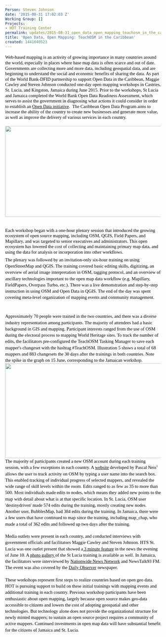 ```yaml
---
Person: Steven Johnson
date: '2015-08-31 17:02:03 Z'
Working Group: []
Projects:
- HOT Training Center
permalink: updates/2015-08-31_open_data_open_mapping_teachosm_in_the_caribbean
title: 'Open Data, Open Mapping: TeachOSM in the Caribbean'
created: 1441040523
---
```

<p style="line-height: 1.2; margin-top: 14pt; margin-bottom: 4pt;" dir="ltr"><span style="font-size: 14.666666666666666px; font-family: Muli; color: #000000; background-color: #ffffff; font-weight: 400; font-style: normal; font-variant: normal; text-decoration: none; vertical-align: baseline; white-space: pre-wrap;">Web-based mapping is an activity of growing importance in many countries around the world, </span><span style="font-size: 14.666666666666666px; font-family: Muli; color: #000000; background-color: transparent; font-weight: 400; font-style: normal; font-variant: normal; text-decoration: none; vertical-align: baseline; white-space: pre-wrap;">especially in places where base map data is often scarce and out of date. </span><span style="font-size: 14.666666666666666px; font-family: Muli; color: #000000; background-color: #ffffff; font-weight: 400; font-style: normal; font-variant: normal; text-decoration: none; vertical-align: baseline; white-space: pre-wrap;">Governments are collecting more and more data, including geospatial data, and are beginning to understand the social and economic benefits of sharing the data. As part of the World Bank-DFID partnership to support Open Data in the Caribbean, Maggie Cawley and Steven Johnson conducted one-day open mapping workshops in Castries, St. Lucia, and Kingston, Jamaica during June 2015. Prior to the workshops, St Lucia and Jamaica completed the World Bank Open Data Readiness Assessment, which serves to assist the government in diagnosing what actions it could consider in order to establish an </span><a style="text-decoration: none;" href="http://opendatatoolkit.worldbank.org/en/index.html"><span style="font-size: 14.666666666666666px; font-family: Muli; color: #000000; background-color: #ffffff; font-weight: 400; font-style: normal; font-variant: normal; text-decoration: underline; vertical-align: baseline; white-space: pre-wrap;">Open Data initiative</span></a><span style="font-size: 14.666666666666666px; font-family: Muli; color: #000000; background-color: #ffffff; font-weight: 400; font-style: normal; font-variant: normal; text-decoration: none; vertical-align: baseline; white-space: pre-wrap;">. &nbsp;The Caribbean Open Data Program aims to increase the ability of the country to create new businesses and generate more value, as well as improve the delivery of various services in each country.</span><strong id="docs-internal-guid-c9f5558a-84ad-6fd3-5214-bb445025cc97" style="font-weight: normal;"></strong><strong id="docs-internal-guid-c9f5558a-84ad-e299-392e-e9bc2fe682c4" style="font-weight: normal;"></strong><br><strong style="font-weight: normal;"></strong></p><p style="line-height: 1.2; margin-top: 14pt; margin-bottom: 4pt;" dir="ltr"><img style="border: none; transform: rotate(0.00rad); -webkit-transform: rotate(0.00rad);" src="https://lh6.googleusercontent.com/IMQWBxYZ_PMvL-Tzx2sXIxoPl-JcpB55l4zl8c1273En_FbmfBShpO5Y-4j_ztOCFfGhNGZyNgCuAz4Er8qVEzh7OWJ4ecgw6BIPgq6wHUbGo99FRCURuJKZ-yHWzKvXKOkzV_3c" alt="" height="293px;" width="538px;"></p><p style="line-height: 1.2; margin-top: 14pt; margin-bottom: 4pt;" dir="ltr"><strong id="docs-internal-guid-c9f5558a-84b0-c494-d829-5708fed0e8dc" style="font-weight: normal;"><br></strong><span style="font-size: 14.666666666666666px; font-family: Muli; color: #000000; background-color: #ffffff; font-weight: 400; font-style: normal; font-variant: normal; text-decoration: none; vertical-align: baseline; white-space: pre-wrap;">Each workshop began with a one-hour plenary session that introduced the growing ecosystem of open source mapping, including OSM, QGIS, Field Papers, and Mapillary, and was targeted to senior executives and administrators. This open ecosystem has lowered the cost of collecting and maintaining primary map data, and using the data for analysis or incorporation into other workflows. </span><strong style="font-weight: normal;"><br></strong></p><p style="line-height: 1.38; margin-top: 0pt; margin-bottom: 0pt;" dir="ltr"><span style="font-size: 14.666666666666666px; font-family: Muli; color: #000000; background-color: #ffffff; font-weight: 400; font-style: normal; font-variant: normal; text-decoration: none; vertical-align: baseline; white-space: pre-wrap;">The plenary was followed by an invitation-only six-hour training on using OpenStreetMap and QGIS. The training covered basic editing skills, digitizing, an overview of aerial image interpretation in OSM, tagging protocol, and an overview of ancillary technologies important to the open map data workflow (e.g. Mapillary, FieldPapers, Overpass Turbo, etc.). There was a live demonstration and step-by-step instruction in using OSM and Open Data in QGIS. The end of the day was spent covering meta-level organization of mapping events and community management. </span></p><p style="line-height: 1.2; margin-top: 14pt; margin-bottom: 4pt;" dir="ltr"><strong style="font-weight: normal;">&nbsp;</strong></p><p style="line-height: 1.38; margin-top: 0pt; margin-bottom: 0pt;" dir="ltr"><span style="font-size: 14.666666666666666px; font-family: Muli; color: #000000; background-color: #ffffff; font-weight: 400; font-style: normal; font-variant: normal; text-decoration: none; vertical-align: baseline; white-space: pre-wrap;">Approximately 70 people were trained in the two countries, and there was a diverse industry representation among participants. The majority of attendees had a basic background in GIS and mapping. Participant interests ranged from the use of OSM during the electoral process to mapping World Heritage sites. To track the number of edits, the facilitators pre-configured the TeachOSM Tasking Manager to save each mapper's changeset with the hashtag #TeachOSM. Illustration 5 shows a total of 68 mappers and 883 changesets the 30 days after the trainings in both countries. Note the spike in the graph on 15 June, corresponding to the Jamaican workshop.</span><strong style="font-weight: normal;"></strong></p><p style="line-height: 1.38; margin-top: 0pt; margin-bottom: 0pt;" dir="ltr"><img style="border: none; transform: rotate(0.00rad); -webkit-transform: rotate(0.00rad);" src="https://lh5.googleusercontent.com/LnNUR8E2PY75BXWyPgT3Pl-MzzzSsaSG6UFf9dB6irk5EbCCbxC6m6X0z5BpllP5DHP7YeCWa9DjVg-vL2pjbakNsIwLvDZCtVojqrHeKo6PYpUg_yuctV-9oprEhCjS-qAb_oQ" alt="" height="306px;" width="587px;"></p><p style="line-height: 1.38; margin-top: 0pt; margin-bottom: 0pt;" dir="ltr"><span style="font-size: 14.666666666666666px; font-family: Muli; color: #000000; background-color: transparent; font-weight: 400; font-style: normal; font-variant: normal; text-decoration: none; vertical-align: baseline; white-space: pre-wrap;">The majority of participants created a new OSM account during each training session, with a few exceptions in each country. A </span><a style="text-decoration: none;" href="http://hdyc.neis-one.org/"><span style="font-size: 14.666666666666666px; font-family: Muli; color: #000000; background-color: transparent; font-weight: 400; font-style: normal; font-variant: normal; text-decoration: underline; vertical-align: baseline; white-space: pre-wrap;">website</span></a><span style="font-size: 14.666666666666666px; font-family: Muli; color: #000000; background-color: transparent; font-weight: 400; font-style: normal; font-variant: normal; text-decoration: none; vertical-align: baseline; white-space: pre-wrap;"> developed by Pascal Neis</span><span style="font-size: 8.799999999999999px; font-family: Muli; color: #000000; background-color: transparent; font-weight: 400; font-style: normal; font-variant: normal; text-decoration: none; vertical-align: super; white-space: pre-wrap;">1</span><span style="font-size: 14.666666666666666px; font-family: Muli; color: #000000; background-color: transparent; font-weight: 400; font-style: normal; font-variant: normal; text-decoration: none; vertical-align: baseline; white-space: pre-wrap;"> allows the user to track activity on OSM by typing a user name into the search box. This enabled tracking of individual progress of selected mappers, and revealed the wide range of skill levels within the room. Edits ranged to as few as 35 to more than 500. </span><span style="font-size: 14.666666666666666px; font-family: Muli; color: #000000; background-color: #ffffff; font-weight: 400; font-style: normal; font-variant: normal; text-decoration: none; vertical-align: baseline; white-space: pre-wrap;">Most individuals made edits to nodes, which means they added new points to the map with detail about what is at that specific location. In St. Lucia, OSM user 'destinydriven' made 574 edits during the training, mostly creating new nodes. Another user, BubblesMap, had 384 edits during the training. In Jamaica, t</span><span style="font-size: 14.666666666666666px; font-family: Muli; color: #000000; background-color: transparent; font-weight: 400; font-style: normal; font-variant: normal; text-decoration: none; vertical-align: baseline; white-space: pre-wrap;">here were a few users that have continued to map since the training, including map_chap, who made a total of 362 edits and followed up two days after the training. </span></p><p style="line-height: 1.38; margin-top: 0pt; margin-bottom: 0pt;" dir="ltr">&nbsp;</p><p style="line-height: 1.38; margin-top: 0pt; margin-bottom: 0pt;" dir="ltr"><span style="font-size: 14.666666666666666px; font-family: Muli; color: #000000; background-color: #ffffff; font-weight: 400; font-style: normal; font-variant: normal; text-decoration: none; vertical-align: baseline; white-space: pre-wrap;">Media outlets were present in each country, and conducted interviews with government officials and facilitators Maggie Cawley and Steven Johnson. HTS St. Lucia was one outlet present that showed a</span><a style="text-decoration: none;" href="http://htsstlucia.org/the-advancing-of-the-open-data-era/"><span style="font-size: 14.666666666666666px; font-family: Muli; color: #000000; background-color: #ffffff; font-weight: 400; font-style: normal; font-variant: normal; text-decoration: underline; vertical-align: baseline; white-space: pre-wrap;"> 3 minute feature</span></a><span style="font-size: 14.666666666666666px; font-family: Muli; color: #000000; background-color: #ffffff; font-weight: 400; font-style: normal; font-variant: normal; text-decoration: none; vertical-align: baseline; white-space: pre-wrap;"> in the news the evening of June 10. A </span><a style="text-decoration: none;" href="http://www.caribbean.gallery/Events/Open-Data-Saint-Lucia-OpenStre/"><span style="font-size: 14.666666666666666px; font-family: Muli; color: #000000; background-color: #ffffff; font-weight: 400; font-style: normal; font-variant: normal; text-decoration: underline; vertical-align: baseline; white-space: pre-wrap;">photo gallery </span></a><span style="font-size: 14.666666666666666px; font-family: Muli; color: #000000; background-color: #ffffff; font-weight: 400; font-style: normal; font-variant: normal; text-decoration: none; vertical-align: baseline; white-space: pre-wrap;">of the St Lucia training is available as well.</span><span style="font-size: 8.799999999999999px; font-family: Muli; color: #000000; background-color: transparent; font-weight: 400; font-style: normal; font-variant: normal; text-decoration: none; vertical-align: super; white-space: pre-wrap;"> &nbsp;</span><span style="font-size: 14.666666666666666px; font-family: Muli; color: #000000; background-color: #ffffff; font-weight: 400; font-style: normal; font-variant: normal; text-decoration: none; vertical-align: baseline; white-space: pre-wrap;">In Jamaica, the facilitators were interviewed by </span><a style="text-decoration: none;" href="https://twitter.com/Nationwideradio/status/613092666641756160"><span style="font-size: 14.666666666666666px; font-family: Muli; color: #000000; background-color: #ffffff; font-weight: 400; font-style: normal; font-variant: normal; text-decoration: underline; vertical-align: baseline; white-space: pre-wrap;">Nationwide News Network</span></a><span style="font-size: 14.666666666666666px; font-family: Muli; color: #000000; background-color: #ffffff; font-weight: 400; font-style: normal; font-variant: normal; text-decoration: none; vertical-align: baseline; white-space: pre-wrap;"> and NewsTalk93 FM. The event was also covered by the </span><a style="text-decoration: none;" href="http://www.jamaicaobserver.com/news/Open-data-offers-prospects-for-wealth-creation---Robinson_19143983"><span style="font-size: 14.666666666666666px; font-family: Muli; color: #000000; background-color: #ffffff; font-weight: 400; font-style: normal; font-variant: normal; text-decoration: underline; vertical-align: baseline; white-space: pre-wrap;">Daily Observer</span></a><span style="font-size: 14.666666666666666px; font-family: Muli; color: #000000; background-color: #ffffff; font-weight: 400; font-style: normal; font-variant: normal; text-decoration: none; vertical-align: baseline; white-space: pre-wrap;"> newspaper.</span></p><p style="line-height: 1.38; margin-top: 0pt; margin-bottom: 0pt;" dir="ltr">&nbsp;</p><p style="line-height: 1.38; margin-top: 0pt; margin-bottom: 0pt;" dir="ltr"><strong id="docs-internal-guid-c9f5558a-84ac-bb23-eaaa-52a99afb2d48" style="font-weight: normal;"><span style="font-size: 14.666666666666666px; font-family: Muli; color: #000000; background-color: #ffffff; font-weight: 400; font-style: normal; font-variant: normal; text-decoration: none; vertical-align: baseline; white-space: pre-wrap;">These workshops represent first steps to realize countries based on open geo data. </span><span style="font-size: 14.666666666666666px; font-family: Muli; color: #000000; background-color: transparent; font-weight: 400; font-style: normal; font-variant: normal; text-decoration: none; vertical-align: baseline; white-space: pre-wrap;">HOT is pursuing support to build on these initial trainings with mapping events and additional training in each country. Previous workshop participants have been enthusiastic about open mapping, largely because open source makes geo-data accessible to citizens and lowers the cost of adopting geospatial and other technologies. But technology alone does not provide the organizational structure for newly minted mappers; to sustain an open source project requires a community of active mappers. Continued investments in open map data will have substantial benefit for the citizens of Jamaica and St. Lucia. </span></strong></p><p style="line-height: 1.2; margin-top: 14pt; margin-bottom: 4pt;" dir="ltr">&nbsp;</p><p>&nbsp;</p>
